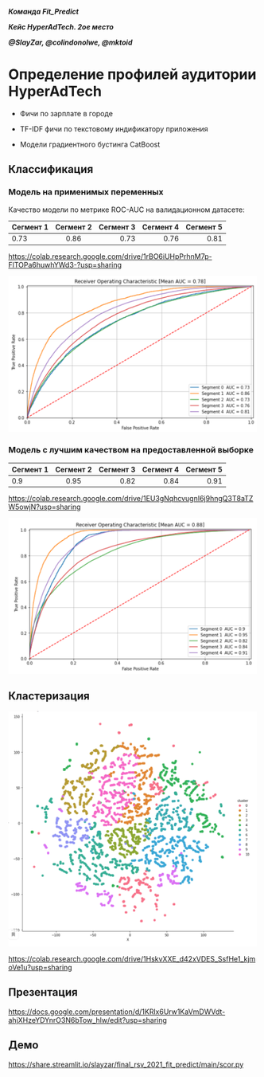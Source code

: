 ***Команда Fit_Predict***

***Кейс HyperAdTech. 2ое место***

***@SlayZar, @colindonolwe, @mktoid***

# Определение профилей аудитории HyperAdTech

- Фичи по зарплате в городе

- TF-IDF фичи по текстовому индификатору приложения

- Модели градиентного бустинга CatBoost


## Классификация

### Модель на применимых переменных

Качество модели по метрике ROC-AUC на валидационном датасете:

| Сегмент 1   | Сегмент 2   | Сегмент 3   | Сегмент 4   | Сегмент 5  |
| ----------- |:-----------:| -----------:| -----------:| ----------:|
| 0.73        | 0.86        | 0.73        | 0.76        | 0.81       |


https://colab.research.google.com/drive/1rBO6iUHpPrhnM7p-FlTOPa6huwhYWd3-?usp=sharing

<img src="/data/roc.png" width="500" />

### Модель с лучшим качеством на предоставленной выборке

| Сегмент 1   | Сегмент 2   | Сегмент 3   | Сегмент 4   | Сегмент 5  |
| ----------- |:-----------:| -----------:| -----------:| ----------:|
| 0.9         | 0.95        | 0.82        | 0.84        | 0.91       |

https://colab.research.google.com/drive/1EU3gNqhcvugnI6j9hngQ3T8aTZW5owjN?usp=sharing


<img src="/data/good_roc.png" width="500" />


## Кластеризация


<img src="/data/cluster.png" width="500" />

https://colab.research.google.com/drive/1HskvXXE_d42xVDES_SsfHe1_kjmoVe1u?usp=sharing

## Презентация

https://docs.google.com/presentation/d/1KRlx6Urw1KaVmDWVdt-ahjXHzeYDYnrO3N6bTow_hlw/edit?usp=sharing

## Демо

https://share.streamlit.io/slayzar/final_rsv_2021_fit_predict/main/scor.py

